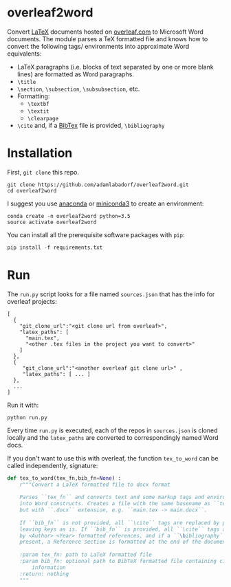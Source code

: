 # overleaf2word

Convert [LaTeX](https://www.latex-project.org/) documents hosted on
[overleaf.com](https://overleaf.com) to Microsoft Word documents. The module
parses a TeX formatted file and knows how to convert the following tags/
environments into approximate Word equivalents:

- LaTeX paragraphs (i.e. blocks of text separated by one or more blank lines)
  are formatted as Word paragraphs.
- `\title`
- `\section`, `\subsection`, `\subsubsection`, etc.
- Formatting:
  - `\textbf`
  - `\textit`
  - `\clearpage`
- `\cite` and, if a [BibTex](http://www.bibtex.org/) file is provided,
  `\bibliography`

# Installation

First, `git clone` this repo.

```
git clone https://github.com/adamlabadorf/overleaf2word.git
cd overleaf2word
```

I suggest you use [anaconda](https://www.anaconda.com/downloads) or
[miniconda3](https://conda.io/miniconda.html) to create an environment:

```
conda create -n overleaf2word python=3.5
source activate overleaf2word
```

You can install all the prerequisite software packages with `pip`:

```python
pip install -f requirements.txt
```

# Run

The `run.py` script looks for a file named `sources.json` that has the info
for overleaf projects:

```
[
  {
    "git_clone_url":"<git clone url from overleaf>",
    "latex_paths": [
      "main.tex",
      "<other .tex files in the project you want to convert>"
    ]
  },
  {
     "git_clone_url":"<another overleaf git clone url>" ,
     "latex_paths": [ ... ]
  },
  ...
]
``` 

Run it with:

```
python run.py
```

Every time `run.py` is executed, each of the repos in `sources.json` is cloned
locally and the `latex_paths` are converted to correspondingly named Word docs.

If you don't want to use this with overleaf, the function `tex_to_word` can be
called independently, signature:

```python
def tex_to_word(tex_fn,bib_fn=None) :
    r"""Convert a LaTeX formatted file to docx format
    
    Parses ``tex_fn`` and converts text and some markup tags and environments
    into Word constructs. Creates a file with the same basename as ``tex_fn``
    but with ``.docx`` extension, e.g. ``main.tex -> main.docx``.
    
    If ``bib_fn`` is not provided, all ``\cite`` tags are replaced by parentheses,
    leaving keys as is. If ``bib_fn`` is provided, all ``\cite`` tags are replaced
    by <Author> <Year> formatted references, and if a ``\bibliography`` tag is
    present, a Reference section is formatted at the end of the document.
    
    :param tex_fn: path to LaTeX formatted file
    :param bib_fn: optional path to BibTeX formatted file containing citation
        information
    :return: nothing
    """
```
